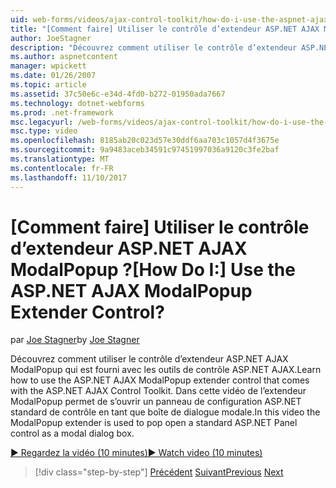 ```yaml
---
uid: web-forms/videos/ajax-control-toolkit/how-do-i-use-the-aspnet-ajax-modalpopup-extender-control
title: "[Comment faire] Utiliser le contrôle d’extendeur ASP.NET AJAX ModalPopup ? | Microsoft Docs"
author: JoeStagner
description: "Découvrez comment utiliser le contrôle d’extendeur ASP.NET AJAX ModalPopup qui est fourni avec les outils de contrôle ASP.NET AJAX. Dans cette vidéo le ModalPopup extendeur est utilisé en cours..."
ms.author: aspnetcontent
manager: wpickett
ms.date: 01/26/2007
ms.topic: article
ms.assetid: 37c50e6c-e34d-4fd0-b272-01950ada7667
ms.technology: dotnet-webforms
ms.prod: .net-framework
msc.legacyurl: /web-forms/videos/ajax-control-toolkit/how-do-i-use-the-aspnet-ajax-modalpopup-extender-control
msc.type: video
ms.openlocfilehash: 8185ab20c023d57e30ddf6aa703c1057d4f3675e
ms.sourcegitcommit: 9a9483aceb34591c97451997036a9120c3fe2baf
ms.translationtype: MT
ms.contentlocale: fr-FR
ms.lasthandoff: 11/10/2017
---
```

<a name="how-do-i-use-the-aspnet-ajax-modalpopup-extender-control"></a><span data-ttu-id="95388-105">[Comment faire] Utiliser le contrôle d’extendeur ASP.NET AJAX ModalPopup ?</span><span class="sxs-lookup"><span data-stu-id="95388-105">[How Do I:] Use the ASP.NET AJAX ModalPopup Extender Control?</span></span>
====================
<span data-ttu-id="95388-106">par [Joe Stagner](https://github.com/JoeStagner)</span><span class="sxs-lookup"><span data-stu-id="95388-106">by [Joe Stagner](https://github.com/JoeStagner)</span></span>

<span data-ttu-id="95388-107">Découvrez comment utiliser le contrôle d’extendeur ASP.NET AJAX ModalPopup qui est fourni avec les outils de contrôle ASP.NET AJAX.</span><span class="sxs-lookup"><span data-stu-id="95388-107">Learn how to use the ASP.NET AJAX ModalPopup extender control that comes with the ASP.NET AJAX Control Toolkit.</span></span> <span data-ttu-id="95388-108">Dans cette vidéo de l’extendeur ModalPopup permet de s’ouvrir un panneau de configuration ASP.NET standard de contrôle en tant que boîte de dialogue modale.</span><span class="sxs-lookup"><span data-stu-id="95388-108">In this video the ModalPopup extender is used to pop open a standard ASP.NET Panel control as a modal dialog box.</span></span>

[<span data-ttu-id="95388-109">&#9654; Regardez la vidéo (10 minutes)</span><span class="sxs-lookup"><span data-stu-id="95388-109">&#9654; Watch video (10 minutes)</span></span>](https://channel9.msdn.com/Blogs/ASP-NET-Site-Videos/how-do-i-use-the-aspnet-ajax-modalpopup-extender-control)

>[!div class="step-by-step"]
<span data-ttu-id="95388-110">[Précédent](how-do-i-use-the-aspnet-ajax-popup-control-extender.md)
[Suivant](how-do-i-use-the-aspnet-ajax-alwaysvisible-control-extender.md)</span><span class="sxs-lookup"><span data-stu-id="95388-110">[Previous](how-do-i-use-the-aspnet-ajax-popup-control-extender.md)
[Next](how-do-i-use-the-aspnet-ajax-alwaysvisible-control-extender.md)</span></span>
